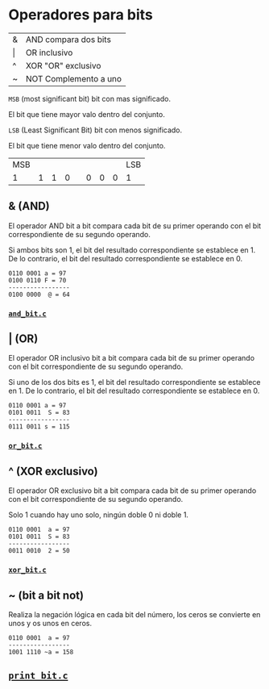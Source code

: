 # Operadores para bits

|||
|--|--|
| & | AND compara dos bits|
| \| | OR  inclusivo|
| ^ | XOR "OR" exclusivo|
| ~ | NOT Complemento a uno|


`MSB` (most significant bit) bit con mas significado.

El bit que tiene mayor valo dentro del conjunto.

`LSB` (Least Significant Bit) bit con menos significado.

El bit que tiene menor valo dentro del conjunto.

| | | | | | | | | |
|--|--|--|--|--|--|--|--|--|
|MSB|||| | | | |LSB|
|1|1|1|0| |0|0|0|1|


## & (AND)

El operador AND bit a bit compara cada bit de su primer operando con el bit correspondiente de su segundo operando. 

Si ambos bits son 1, el bit del resultado correspondiente se establece en 1. De lo contrario, el bit del resultado correspondiente se establece en 0.

	0110 0001 a = 97
	0100 0110 F = 70
	-----------------
	0100 0000  @ = 64

### [`and_bit.c`](./and_bit.c)

## | (OR)

El operador OR inclusivo bit a bit compara cada bit de su primer operando con el bit correspondiente de su segundo operando.

Si uno de los dos bits es 1, el bit del resultado correspondiente se establece en 1. De lo contrario, el bit del resultado correspondiente se establece en 0.

	0110 0001 a = 97
	0101 0011  S = 83
	-----------------
	0111 0011 s = 115

### [`or_bit.c`](./or_bit.c)

## ^ (XOR exclusivo)

El operador OR exclusivo bit a bit compara cada bit de su primer operando con el bit correspondiente de su segundo operando.

Solo 1 cuando hay uno solo, ningún doble 0 ni doble 1.

	0110 0001  a = 97
	0101 0011  S = 83
	-----------------
	0011 0010  2 = 50

### [`xor_bit.c`](./xor_bit.c)

## ~ (bit a bit not)

Realiza la negación lógica en cada bit del número, los ceros se convierte en unos y os unos en ceros.

	0110 0001  a = 97
	-----------------
	1001 1110 ~a = 158

## [`print_bit.c`](./print_bit.c)

